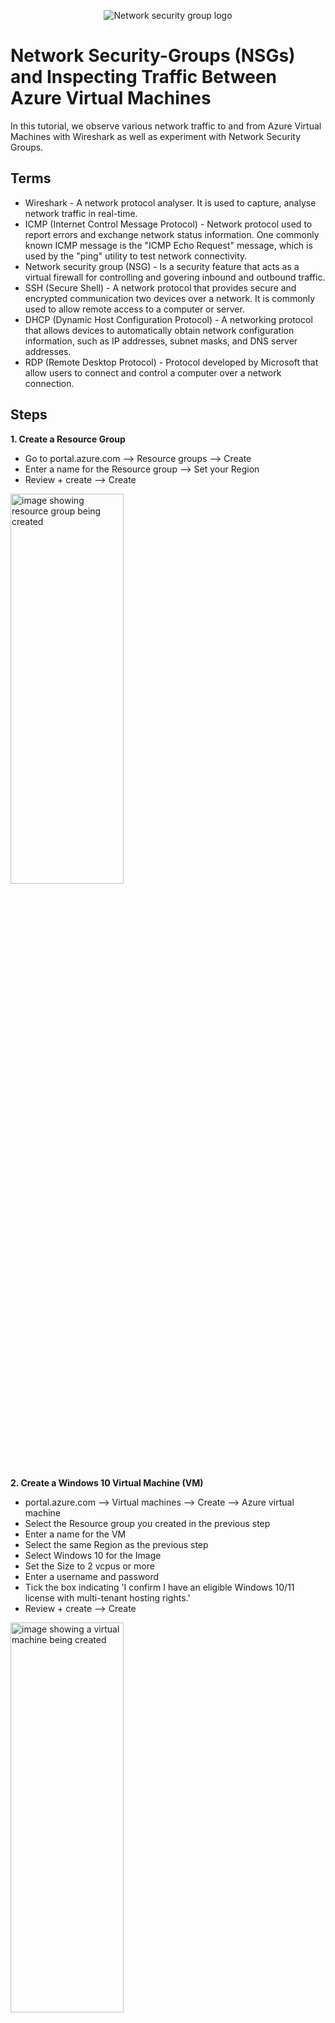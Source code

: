 <p align="center">
<img src="https://i.imgur.com/iIh2vR0.jpg" alt="Network security group logo"/>
</p>
 
 <h1>Network Security-Groups (NSGs) and Inspecting Traffic Between Azure Virtual Machines</h1>

In this tutorial, we observe various network traffic to and from Azure Virtual Machines with Wireshark as well as experiment with Network Security Groups.

Terms
-- 
- Wireshark - A network protocol analyser. It is used to capture, analyse network traffic in real-time.
- ICMP (Internet Control Message Protocol) - Network protocol used to report errors and exchange network status information. One commonly known ICMP message is the "ICMP Echo Request" message, which is used by the "ping" utility to test network connectivity.
- Network security group (NSG) - Is a security feature that acts as a virtual firewall for controlling and govering inbound and outbound traffic.
- SSH (Secure Shell) - A network protocol that provides secure and encrypted communication two devices over a network. It is commonly used to allow remote access to a computer or server.
- DHCP (Dynamic Host Configuration Protocol) - A networking protocol that allows devices to automatically obtain network configuration information, such as IP addresses, subnet masks, and DNS server addresses.
- RDP (Remote Desktop Protocol) - Protocol developed by Microsoft that allow users to connect and control a computer over a network connection.

Steps
-- 
**1. Create a Resource Group**
  - Go to portal.azure.com --> Resource groups --> Create
  - Enter a name for the Resource group --> Set your Region
  - Review + create --> Create

<img src="https://i.imgur.com/Iy6XCZ2.png" height="40%" width="60%" alt="image showing resource group being created"/>

**2. Create a Windows 10 Virtual Machine (VM)**
 - portal.azure.com --> Virtual machines --> Create --> Azure virtual machine
 - Select the Resource group you created in the previous step
 - Enter a name for the VM
 - Select the same Region as the previous step
 - Select Windows 10 for the Image
 - Set the Size to 2 vcpus or more
 - Enter a username and password
 - Tick the box indicating 'I confirm I have an eligible Windows 10/11 license with multi-tenant hosting rights.'
 - Review + create --> Create

<img src="https://i.imgur.com/s9TjhXv.png" height="40%" width="60%" alt="image showing a virtual machine being created"/>
   
 - Make a note of the Virtual network that was created for this VM
   - Go to Virtual machines --> Click the name of the VM ---> Look under 'Virtual network/subnet'
  
<img src="https://i.imgur.com/66okQZV.png" height="40%" width="60%" alt="image showing an overview of the virtual machine"/>

**3. Create a Linux (Ubuntu) VM**
 - Virtual machines --> Create --> Azure virtual machine
 - Select the same Resource group as the previous step
 - Enter a name for the VM
 - Select the same Region as the previous step
 - Select Ubuntu Server 20.04 LTS for the Image
 - Set the Size to 2 vcpus or more
 - For Authentication type select Password
 - Enter a username and password
 - Click Next until you get to the Networking page
   - Select the Virtual network that was created in the previous step
 - Review + create --> Create

<img src="https://i.imgur.com/KAjE99T.png" height="40%" width="60%" alt="image showing a virtual machine being created"/>

**4. Use Remote Desktop to connect to your Windows 10 Virtual Machine**
 - Copy the public IP address of the Windows 10 VM
   - Virtual machines --> Name of VM --> Look under Public IP address

 <img src="https://i.imgur.com/QufRysh.png" height="40%" width="60%" alt="overview of a virtual machine"/>
    
 - Start --> Enter 'Remote desktop connection'
 - Paste the VM's IP address --> More choices --> Use a different account
 - Enter the username and password for the VM

<img src="https://i.imgur.com/FSaV9n6.png" height="40%" width="60%" alt="remote desktop connection login screen"/>

**5. Within your Windows 10 Virtual Machine, Install Wireshark**
 - Enter 'Download Wireshark' into Google --> Windows installer --> Once download is complete go to Wireshark
 - In the Wireshark setup, install Wireshark with it's default settings

**6. Open Wireshark and filter for ICMP traffic only**
 - Start --> Enter Wireshark --> Click 'Start capturing packets' (image below)

<img src="https://i.imgur.com/21jquHi.png" height="40%" width="60%" alt="how to capture packets in wireshark"/>

 - In the filter bar enter 'icmp' then click Enter on your keyboard

<img src="https://i.imgur.com/kVuhxoY.png" height="40%" width="60%" alt="how to capture packets in wireshark"/>

**7. Retrieve the private IP address of the Ubuntu VM and attempt to ping it from within the Windows 10 VM**
 - From your local computer go to portal.azure.com --> Virtual machines --> Click the name of your Ununtu VM --> Scroll down until you see the private IP address

<img src="https://i.imgur.com/dPLUuqq.png" height="40%" width="60%" alt="Virtual machines private IP address"/>

 - In the VM --> Start --> PowerShell --> Enter ping [private IP address]
 - Observe the reply and request in Wireshark

<img src="https://i.imgur.com/XAn7y7g.png" height="80%" width="100%" alt="Virtual machines private IP address"/>

**8. From The Windows 10 VM, open command line or PowerShell and attempt to ping a public website (such as www.amazon.co.uk) and observe the traffic in WireShark**
 - Can see from Wireshark the private IP address of the Windows 10 VM is 10.0.0.4, which is sending a request to www.amazon.co.uk and gets a reply with the IP address 18.66.174.162

<img src="https://i.imgur.com/5slkufo.png" height="80%" width="100%" alt="Virtual machines private IP address"/>

**9. Initiate a perpetual ping from your Windows 10 VM to your Ubuntu VM**
 - To clear Wireshark click the green icon at the top left of the screen (image below)

<img src="https://i.imgur.com/CqXFLco.png" height="50%" width="60%" alt="Virtual machines private IP address"/>

 - To perpetual ping the Ubuntu VM
   - In PowerShell --> Enter ping [private IP address] -t
 - a. Open the Network Security Group your Ubuntu VM is using and disable incoming (inbound) ICMP traffic
   - From your local computer --> portal.azure.com --> go to Network security groups --> Click the Network security group for the Ubuntu VM
 - Under Settings click 'Inbound security rules'
 - Click Add
  - Source: Any
  - Source port ranges: *
  - Destination: Any
  - Service: Custom
  - Destination port ranges: *
  - Protocol: ICMP
  - Action: Deny
  - Priority: 200
  - Name: DENY_ICMP_PING
 - Add

<img src="https://i.imgur.com/NpOUEIc.png" height="60%" width="80%" alt="Creating a inbound security rule"/>

- b. Back in the Windows 10 VM, observe the ICMP traffic in WireShark and the command line Ping activity
  - With the inbound security rule in place to deny ICMP. You can see from the screenshot below, in Wireshark request have been made but no reply has been received. Can also see in PowerShell we get these 'Request timed out'

<img src="https://i.imgur.com/QSaJZ6L.png" height="80%" width="80%" alt="wireshark and powershell not getting a reply"/>

- c. Re-enable ICMP traffic for the Network Security Group your Ubuntu VM is using
  - In your local computer --> portal.azure.com --> Network security groups --> Click the Network security group for the Ubuntu VM --> Inbound security rules --> Click the DENY_ICMP_PING rule --> Under 'Action' select Allow --> Save

- d. Go back to your Windows 10 VM and see the ICMP traffic in Wireshark and PowerShell. Should now be getting replies.
- e. Stop the ping
  - Press Ctrl + C in PowerShell

**10. Back in Wireshark filter for SSH traffic**
 - Enter in the filter bar 'ssh'

**11. From your Windows 10 VM, SSH into your Ubuntu VM using it's private IP address**
 - First go to portal.azure.com and make a note of the Ubuntu VM private IP address
   - portal.azure.com --> Virtual machines --> Click the name of the VM --> Scroll down until you see the private IP address
  - In your Windows VM --> In PowerShell --> Enter ssh [username of Ubuntu VM]@[Ubuntu VM's private IP address]
  - 'Are you sure you want to continue connecting': yes --> Enter
  - Enter the password for the Ubuntu VM. **Note** you will not see the characters you enter on the screen, but when you are typing characters it is being entered into the terminal.
  - Once you entered your password --> Press Enter

<img src="https://i.imgur.com/TyH11VZ.png" height="60%" width="80%" alt="wireshark and powershell not getting a reply"/>

 - a. Can see that when a command is entered the SSH traffic appears in Wireshark
 - b. Exit the SSH connection by typing 'exit' and pressing Enter in PowerShell

**12. In Wireshark, filter for DHCP traffic only**
 - Type dhcp into the filter bar then press Enter

**13. From your Windows 10 VM, try to issue your VM a new IP address from PowerShell using 'ipcongig /renew'**
 - After entering this command we can see some DHCP traffic in Wireshark

<img src="https://i.imgur.com/qZuWXmp.png" height="60%" width="80%" alt="wireshark and powershell not getting a reply"/>

**14. Filter for DNS traffic only**
 - Enter dns into the filter bar then press Enter
 - From Windows 10 VM, use command 'nslookup' to see what is the IP address for www.amazon.com
 - Observe the traffic in Wireshark 

**15. Observe RDP traffic**
 - In Wireshark filter for RDP traffic only (tcp.port == 3389)

**16. You can see the traffic is non-stop**
 - This is because RDP is constantly showing a live stream from one computer to another, therefore traffic is always being transmitted.

<img src="https://i.imgur.com/lFuZODg.png" height="60%" width="80%" alt="wireshark and powershell not getting a reply"/>

 




